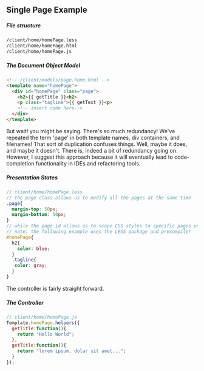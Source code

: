## Single Page Example



##### File structure 
````sh
/client/home/homePage.less
/client/home/homePage.html
/client/home/homePage.js
````
 
##### The Document Object Model    
````html
<!-- /client/models/page.home.html -->
<template name="homePage">
  <div id="homePage" class="page">
    <h2>{{ getTitle }}<h2>
    <p class="tagline">{{ getText }}<p>
    <!-- insert code here-->
  </div>
</template>
````
But wait! you might be saying.  There's so much redundancy!  We've repeated the term 'page' in both template names, div containers, and filenames!  That sort of duplication confuses things.  Well, maybe it does, and maybe it doesn't.  There is, indeed a bit of redundancy going on.  However, I suggest this approach because it will eventually lead to code-completion functionality in IDEs and refactoring tools.  


##### Presentation States    
````scss
// client/home/homePage.less
// the page class allows us to modify all the pages at the same time
.page{
  margin-top: 50px;
  margin-bottom: 50px;
}
// while the page id allows us to scope CSS styles to specific pages using namespacing
// note: the following example uses the LESS package and precompiler  
#homePage{
  h2{
    color: blue;
  }
  .tagline{
   color: gray;
  }
}
````

The controller is fairly straight forward.  
##### The Controller   
````js
// client/home/homePage.js 
Template.homePage.helpers({
  getTitle:function(){
    return "Hello World";
  },
  getTitle:function(){
    return "lorem ipsum, dolar sit amet...";
  }
});
````
